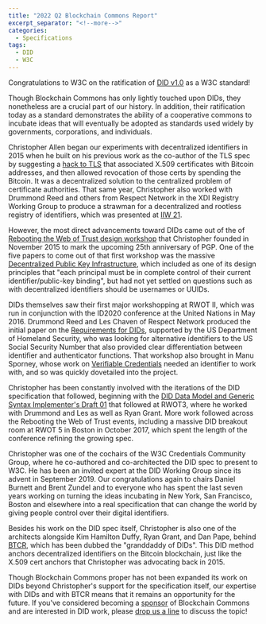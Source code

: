 ```yaml
---
title: "2022 Q2 Blockchain Commons Report"
excerpt_separator: "<!--more-->"
categories:
  - Specifications
tags:
  - DID
  - W3C
---
```

Congratulations to W3C on the ratification of [DID v1.0](https://www.w3.org/TR/did-core/) as a W3C standard!

Though Blockchain Commons has only lightly touched upon DIDs, they nonetheless are a crucial part of our history. In addition, their ratification today as a standard demonstrates the ability of a cooperative commons to incubate ideas that will eventually be adopted as standards used widely by governments, corporations, and individuals.

Christopher Allen began our experiments with decentralized identifiers in 2015 when he built on his previous work as the co-author of the TLS spec by suggesting a [hack to TLS](https://github.com/ChristopherA/revocable-self-signed-tls-certificates-hack) that associated X.509 certificates with Bitcoin addresses, and then allowed revocation of those certs by spending the Bitcoin. It was a decentralized solution to the centralized problem of certificate authorities. That same year, Christopher also worked with Drummond Reed and others from Respect Network in the XDI Registry Working Group to produce a strawman for a decentralized and rootless registry of identifiers, which was presented at [IIW 21](https://iiw.idcommons.net/A_Registry_Directory_~_based_on_BLOCKCHAIN_that_is_ROOTless_%26_NOT_Centralized).

However, the most direct advancements toward DIDs came out of the of [Rebooting the Web of Trust design workshop](https://www.weboftrust.info/) that Christopher founded in November 2015 to mark the upcoming 25th anniversary of PGP. One of the five papers to come out of that first workshop was the massive [Decentralized Public Key Infrastructure](https://github.com/WebOfTrustInfo/rwot1-sf/blob/master/final-documents/dpki.pdf), which included as one of its design principles that "each principal must be in complete control of their current identifier/public-key binding", but had not yet settled on questions such as with decentralized identifiers should be usernames or UUIDs.

DIDs themselves saw their first major workshopping at RWOT II, which was run in conjunction with the ID2020 conference at the United Nations in May 2016. Drummond Reed and Les Chaven of Respect Network produced the initial paper on the [Requirements for DIDs](https://github.com/WebOfTrustInfo/rwot2-id2020/blob/master/final-documents/requirements-for-dids.pdf), supported by the US Department of Homeland Security, who was looking for alternative identifiers to the US Social Security Number that also provided clear differentiation between identifier and authenticator functions. That workshop also brought in Manu Sporney, whose work on [Verifiable Credentials](https://www.w3.org/TR/vc-data-model/) needed an identifier to work with, and so was quickly dovetailed into the project.

Christopher has been constantly involved with the iterations of the DID specification that followed, beginning with the [DID Data Model and Generic Syntax Implementer's Draft 01](https://github.com/WebOfTrustInfo/rwot3-sf/blob/master/final-documents/did-implementer-draft-10.pdf) that followed at RWOT3, where he worked with Drummond and Les as well as Ryan Grant. More work followed across the Rebooting the Web of Trust events, including a massive DID breakout room at RWOT 5 in Boston in October 2017, which spent the length of the conference refining the growing spec.

Christopher was one of the cochairs of the W3C Credentials Community Group, where he co-authored and co-architected the DID spec to present to W3C. He has been an invited expert at the DID Working Group since its advent in September 2019. Our congratulations again to chairs Daniel Burnett and Brent Zundel and to everyone who has spent the last seven years working on turning the ideas incubating in New York, San Francisco, Boston and elsewhere into a real specification that can change the world by giving people control over their digital identifiers.

Besides his work on the DID spec itself, Christopher is also one of the architects alongside Kim Hamilton Duffy, Ryan Grant, and Dan Pape, behind [BTCR](https://w3c-ccg.github.io/didm-btcr/), which has been dubbed the "granddaddy of DIDs". This DID method anchors decentralized identifiers on the Bitcoin blockchain, just like the X.509 cert anchors that Christopher was advocating back in 2015. 

Though Blockchain Commons proper has not been expanded its work on DIDs beyond Christopher's support for the specification itself, our expertise with DIDs and with BTCR means that it remains an opportunity for the future. If you've considered becoming a [sponsor](https://github.com/sponsors/BlockchainCommons) of Blockchain Commons and are interested in DID work, please [drop us a line](mailto:team@blockchaincommons.com) to discuss the topic!

